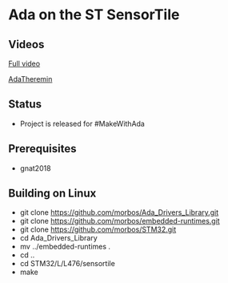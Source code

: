 # Ada on the ST SensorTile

## Videos

[Full video](https://www.youtube.com/watch?v=E290oAYr0f8)

[AdaTheremin](https://youtu.be/E290oAYr0f8?t=404)

## Status
- Project is released for #MakeWithAda

## Prerequisites
- gnat2018

## Building on Linux
- git clone https://github.com/morbos/Ada_Drivers_Library.git
- git clone https://github.com/morbos/embedded-runtimes.git
- git clone https://github.com/morbos/STM32.git
- cd Ada_Drivers_Library
- mv ../embedded-runtimes .
- cd ..
- cd STM32/L/L476/sensortile
- make

